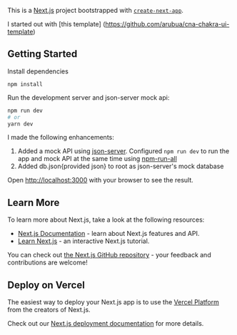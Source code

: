 This is a [Next.js](https://nextjs.org/) project bootstrapped with [`create-next-app`](https://github.com/vercel/next.js/tree/canary/packages/create-next-app).

I started out with [this template] (https://github.com/arubua/cna-chakra-ui-template)

## Getting Started

Install dependencies

```
npm install

```

Run the development server and json-server mock api:

```bash
npm run dev
# or
yarn dev
```

I made the following enhancements:

1. Added a mock API using [json-server](https://github.com/typicode/json-server). Configured `npm run dev` to run the app and mock API at the same time using [npm-run-all](https://www.npmjs.com/package/npm-run-all)
1. Added db.json{provided json} to root as json-server's mock database

Open [http://localhost:3000](http://localhost:3000) with your browser to see the result.

## Learn More

To learn more about Next.js, take a look at the following resources:

- [Next.js Documentation](https://nextjs.org/docs) - learn about Next.js features and API.
- [Learn Next.js](https://nextjs.org/learn) - an interactive Next.js tutorial.

You can check out [the Next.js GitHub repository](https://github.com/vercel/next.js/) - your feedback and contributions are welcome!

## Deploy on Vercel

The easiest way to deploy your Next.js app is to use the [Vercel Platform](https://vercel.com/import?utm_medium=default-template&filter=next.js&utm_source=create-next-app&utm_campaign=create-next-app-readme) from the creators of Next.js.

Check out our [Next.js deployment documentation](https://nextjs.org/docs/deployment) for more details.
